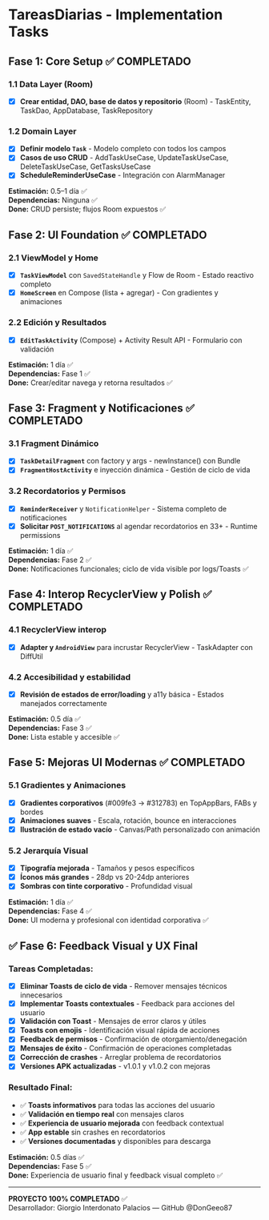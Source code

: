 # TareasDiarias - Implementation Tasks

## Fase 1: Core Setup ✅ COMPLETADO
### 1.1 Data Layer (Room)
- [x] **Crear entidad, DAO, base de datos y repositorio** (Room) - TaskEntity, TaskDao, AppDatabase, TaskRepository

### 1.2 Domain Layer
- [x] **Definir modelo `Task`** - Modelo completo con todos los campos
- [x] **Casos de uso CRUD** - AddTaskUseCase, UpdateTaskUseCase, DeleteTaskUseCase, GetTasksUseCase
- [x] **ScheduleReminderUseCase** - Integración con AlarmManager

**Estimación:** 0.5–1 día ✅  
**Dependencias:** Ninguna ✅  
**Done:** CRUD persiste; flujos Room expuestos ✅

## Fase 2: UI Foundation ✅ COMPLETADO
### 2.1 ViewModel y Home
- [x] **`TaskViewModel`** con `SavedStateHandle` y Flow de Room - Estado reactivo completo
- [x] **`HomeScreen`** en Compose (lista + agregar) - Con gradientes y animaciones

### 2.2 Edición y Resultados
- [x] **`EditTaskActivity`** (Compose) + Activity Result API - Formulario con validación

**Estimación:** 1 día ✅  
**Dependencias:** Fase 1 ✅  
**Done:** Crear/editar navega y retorna resultados ✅

## Fase 3: Fragment y Notificaciones ✅ COMPLETADO
### 3.1 Fragment Dinámico
- [x] **`TaskDetailFragment`** con factory y args - newInstance() con Bundle
- [x] **`FragmentHostActivity`** e inyección dinámica - Gestión de ciclo de vida

### 3.2 Recordatorios y Permisos
- [x] **`ReminderReceiver`** y `NotificationHelper` - Sistema completo de notificaciones
- [x] **Solicitar `POST_NOTIFICATIONS`** al agendar recordatorios en 33+ - Runtime permissions

**Estimación:** 1 día ✅  
**Dependencias:** Fase 2 ✅  
**Done:** Notificaciones funcionales; ciclo de vida visible por logs/Toasts ✅

## Fase 4: Interop RecyclerView y Polish ✅ COMPLETADO
### 4.1 RecyclerView interop
- [x] **Adapter y `AndroidView`** para incrustar RecyclerView - TaskAdapter con DiffUtil

### 4.2 Accesibilidad y estabilidad
- [x] **Revisión de estados de error/loading** y a11y básica - Estados manejados correctamente

**Estimación:** 0.5 día ✅  
**Dependencias:** Fase 3 ✅  
**Done:** Lista estable y accesible ✅

## Fase 5: Mejoras UI Modernas ✅ COMPLETADO
### 5.1 Gradientes y Animaciones
- [x] **Gradientes corporativos** (#009fe3 → #312783) en TopAppBars, FABs y bordes
- [x] **Animaciones suaves** - Escala, rotación, bounce en interacciones
- [x] **Ilustración de estado vacío** - Canvas/Path personalizado con animación

### 5.2 Jerarquía Visual
- [x] **Tipografía mejorada** - Tamaños y pesos específicos
- [x] **Íconos más grandes** - 28dp vs 20-24dp anteriores
- [x] **Sombras con tinte corporativo** - Profundidad visual

**Estimación:** 1 día ✅  
**Dependencias:** Fase 4 ✅  
**Done:** UI moderna y profesional con identidad corporativa ✅

## ✅ **Fase 6: Feedback Visual y UX Final** 

### **Tareas Completadas:**
- [x] **Eliminar Toasts de ciclo de vida** - Remover mensajes técnicos innecesarios
- [x] **Implementar Toasts contextuales** - Feedback para acciones del usuario
- [x] **Validación con Toast** - Mensajes de error claros y útiles
- [x] **Toasts con emojis** - Identificación visual rápida de acciones
- [x] **Feedback de permisos** - Confirmación de otorgamiento/denegación
- [x] **Mensajes de éxito** - Confirmación de operaciones completadas
- [x] **Corrección de crashes** - Arreglar problema de recordatorios
- [x] **Versiones APK actualizadas** - v1.0.1 y v1.0.2 con mejoras

### **Resultado Final:**
- ✅ **Toasts informativos** para todas las acciones del usuario
- ✅ **Validación en tiempo real** con mensajes claros
- ✅ **Experiencia de usuario mejorada** con feedback contextual
- ✅ **App estable** sin crashes en recordatorios
- ✅ **Versiones documentadas** y disponibles para descarga

**Estimación:** 0.5 días ✅  
**Dependencias:** Fase 5 ✅  
**Done:** Experiencia de usuario final y feedback visual completo ✅

---
**PROYECTO 100% COMPLETADO** ✅  
Desarrollador: Giorgio Interdonato Palacios — GitHub @DonGeeo87

